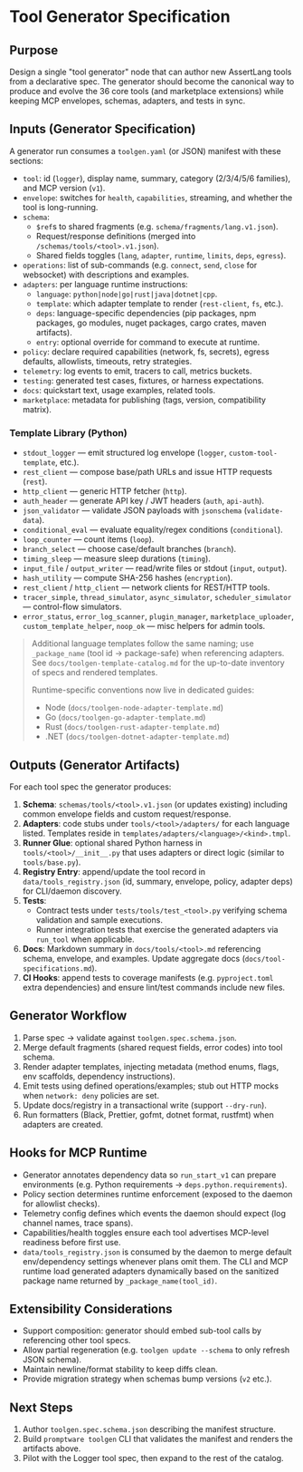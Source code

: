 # Tool Generator Specification

## Purpose
Design a single "tool generator" node that can author new AssertLang tools from a declarative spec. The generator should become the canonical way to produce and evolve the 36 core tools (and marketplace extensions) while keeping MCP envelopes, schemas, adapters, and tests in sync.

## Inputs (Generator Specification)
A generator run consumes a `toolgen.yaml` (or JSON) manifest with these sections:

- `tool`: id (`logger`), display name, summary, category (2/3/4/5/6 families), and MCP version (`v1`).
- `envelope`: switches for `health`, `capabilities`, streaming, and whether the tool is long-running.
- `schema`:
  - `$ref`s to shared fragments (e.g. `schema/fragments/lang.v1.json`).
  - Request/response definitions (merged into `/schemas/tools/<tool>.v1.json`).
  - Shared fields toggles (`lang`, `adapter`, `runtime`, `limits`, `deps`, `egress`).
- `operations`: list of sub-commands (e.g. `connect`, `send`, `close` for websocket) with descriptions and examples.
- `adapters`: per language runtime instructions:
  - `language`: `python|node|go|rust|java|dotnet|cpp`.
  - `template`: which adapter template to render (`rest-client`, `fs`, etc.).
  - `deps`: language-specific dependencies (pip packages, npm packages, go modules, nuget packages, cargo crates, maven artifacts).
  - `entry`: optional override for command to execute at runtime.
- `policy`: declare required capabilities (network, fs, secrets), egress defaults, allowlists, timeouts, retry strategies.
- `telemetry`: log events to emit, tracers to call, metrics buckets.
- `testing`: generated test cases, fixtures, or harness expectations.
- `docs`: quickstart text, usage examples, related tools.
- `marketplace`: metadata for publishing (tags, version, compatibility matrix).

### Template Library (Python)

- `stdout_logger` — emit structured log envelope (`logger`, `custom-tool-template`, etc.).
- `rest_client` — compose base/path URLs and issue HTTP requests (`rest`).
- `http_client` — generic HTTP fetcher (`http`).
- `auth_header` — generate API key / JWT headers (`auth`, `api-auth`).
- `json_validator` — validate JSON payloads with `jsonschema` (`validate-data`).
- `conditional_eval` — evaluate equality/regex conditions (`conditional`).
- `loop_counter` — count items (`loop`).
- `branch_select` — choose case/default branches (`branch`).
- `timing_sleep` — measure sleep durations (`timing`).
- `input_file` / `output_writer` — read/write files or stdout (`input`, `output`).
- `hash_utility` — compute SHA-256 hashes (`encryption`).
- `rest_client` / `http_client` — network clients for REST/HTTP tools.
- `tracer_simple`, `thread_simulator`, `async_simulator`, `scheduler_simulator` — control-flow simulators.
- `error_status`, `error_log_scanner`, `plugin_manager`, `marketplace_uploader`, `custom_template_helper`, `noop_ok` — misc helpers for admin tools.

> Additional language templates follow the same naming; use `_package_name` (tool id → package-safe) when referencing adapters. See `docs/toolgen-template-catalog.md` for the up-to-date inventory of specs and rendered templates.
>
> Runtime-specific conventions now live in dedicated guides:
> - Node (`docs/toolgen-node-adapter-template.md`)
> - Go (`docs/toolgen-go-adapter-template.md`)
> - Rust (`docs/toolgen-rust-adapter-template.md`)
> - .NET (`docs/toolgen-dotnet-adapter-template.md`)

## Outputs (Generator Artifacts)
For each tool spec the generator produces:

1. **Schema**: `schemas/tools/<tool>.v1.json` (or updates existing) including common envelope fields and custom request/response.
1. **Adapters**: code stubs under `tools/<tool>/adapters/` for each language listed. Templates reside in `templates/adapters/<language>/<kind>.tmpl`.
1. **Runner Glue**: optional shared Python harness in `tools/<tool>/__init__.py` that uses adapters or direct logic (similar to `tools/base.py`).
1. **Registry Entry**: append/update the tool record in `data/tools_registry.json` (id, summary, envelope, policy, adapter deps) for CLI/daemon discovery.
1. **Tests**:
   - Contract tests under `tests/tools/test_<tool>.py` verifying schema validation and sample executions.
   - Runner integration tests that exercise the generated adapters via `run_tool` when applicable.
1. **Docs**: Markdown summary in `docs/tools/<tool>.md` referencing schema, envelope, and examples. Update aggregate docs (`docs/tool-specifications.md`).
1. **CI Hooks**: append tests to coverage manifests (e.g. `pyproject.toml` extra dependencies) and ensure lint/test commands include new files.

## Generator Workflow
1. Parse spec → validate against `toolgen.spec.schema.json`.
2. Merge default fragments (shared request fields, error codes) into tool schema.
3. Render adapter templates, injecting metadata (method enums, flags, env scaffolds, dependency instructions).
4. Emit tests using defined operations/examples; stub out HTTP mocks when `network: deny` policies are set.
5. Update docs/registry in a transactional write (support `--dry-run`).
6. Run formatters (Black, Prettier, gofmt, dotnet format, rustfmt) when adapters are created.

## Hooks for MCP Runtime
- Generator annotates dependency data so `run_start_v1` can prepare environments (e.g. Python requirements → `deps.python.requirements`).
- Policy section determines runtime enforcement (exposed to the daemon for allowlist checks).
- Telemetry config defines which events the daemon should expect (log channel names, trace spans).
- Capabilities/health toggles ensure each tool advertises MCP-level readiness before first use.
- `data/tools_registry.json` is consumed by the daemon to merge default env/dependency settings whenever plans omit them. The CLI and MCP runtime load generated adapters dynamically based on the sanitized package name returned by `_package_name(tool_id)`.

## Extensibility Considerations
- Support composition: generator should embed sub-tool calls by referencing other tool specs.
- Allow partial regeneration (e.g. `toolgen update --schema` to only refresh JSON schema).
- Maintain newline/format stability to keep diffs clean.
- Provide migration strategy when schemas bump versions (`v2` etc.).

## Next Steps
1. Author `toolgen.spec.schema.json` describing the manifest structure.
2. Build `promptware toolgen` CLI that validates the manifest and renders the artifacts above.
3. Pilot with the Logger tool spec, then expand to the rest of the catalog.
